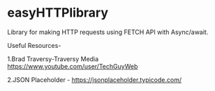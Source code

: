 # easyHTTPlibrary
Library for making HTTP requests using FETCH API with Async/await.

Useful Resources-

1.Brad Traversy-Traversy Media https://www.youtube.com/user/TechGuyWeb

2.JSON Placeholder - https://jsonplaceholder.typicode.com/
